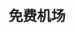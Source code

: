 # 免费机场

  <link rel="stylesheet" href="https://cdn.jsdelivr.net/npm/gitalk@1/dist/gitalk.css">
  <script src="https://cdn.jsdelivr.net/npm/gitalk@1/dist/gitalk.min.js"></script>
<div id="gitalk-container"></div>

<script>
const gitalk = new Gitalk({
  clientID: 'Ov23liGYWFHbbq39bY7l',
  clientSecret: '443c92236c1a3bd2af8ff53017a907dd393348cd',
  repo: 'ifenxiang.github.io',      // The repository of store comments,
  owner: 'ifenxiang',
  admin: ['ifenxiang'],
  id: location.pathname,      // Ensure uniqueness and length less than 50
  distractionFreeMode: false,  // Facebook-like distraction free mode
  proxy: 'https://cors.jser.eu.org/https://github.com/login/oauth/access_token'
})

gitalk.render('gitalk-container')

</script>
